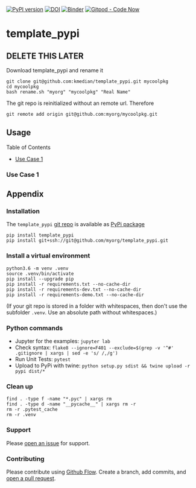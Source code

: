 [![PyPI version](https://badge.fury.io/py/template_pypi.svg)](https://badge.fury.io/py/template_pypi)
[![DOI](https://zenodo.org/badge/DOI/10.5281/zenodo.4284804.svg)](https://doi.org/10.5281/zenodo.4284804)
[![Binder](https://mybinder.org/badge.svg)](https://mybinder.org/v2/gh/myorg/template_pypi/master?urlpath=lab)
[![Gitpod - Code Now](https://img.shields.io/badge/Gitpod-code%20now-blue.svg?longCache=true)](https://gitpod.io#https://github.com/kmedian/template_pypi)

# template_pypi

## DELETE THIS LATER 
Download template_pypi and rename it

```
git clone git@github.com:kmedian/template_pypi.git mycoolpkg
cd mycoolpkg
bash rename.sh "myorg" "mycoolpkg" "Real Name"
```

The git repo is reinitialized without an remote url. 
Therefore

```
git remote add origin git@github.com:myorg/mycoolpkg.git
```


## Usage

Table of Contents

* [Use Case 1](#use-case-1)


### Use Case 1


## Appendix

### Installation
The `template_pypi` [git repo](http://github.com/myorg/template_pypi) is available as [PyPi package](https://pypi.org/project/template_pypi)

```
pip install template_pypi
pip install git+ssh://git@github.com/myorg/template_pypi.git
```

### Install a virtual environment

```
python3.6 -m venv .venv
source .venv/bin/activate
pip install --upgrade pip
pip install -r requirements.txt --no-cache-dir
pip install -r requirements-dev.txt --no-cache-dir
pip install -r requirements-demo.txt --no-cache-dir
```

(If your git repo is stored in a folder with whitespaces, then don't use the subfolder `.venv`. Use an absolute path without whitespaces.)

### Python commands

* Jupyter for the examples: `jupyter lab`
* Check syntax: `flake8 --ignore=F401 --exclude=$(grep -v '^#' .gitignore | xargs | sed -e 's/ /,/g')`
* Run Unit Tests: `pytest`
* Upload to PyPi with twine: `python setup.py sdist && twine upload -r pypi dist/*`

### Clean up 

```
find . -type f -name "*.pyc" | xargs rm
find . -type d -name "__pycache__" | xargs rm -r
rm -r .pytest_cache
rm -r .venv
```


### Support
Please [open an issue](https://github.com/myorg/template_pypi/issues/new) for support.


### Contributing
Please contribute using [Github Flow](https://guides.github.com/introduction/flow/). Create a branch, add commits, and [open a pull request](https://github.com/myorg/template_pypi/compare/).
